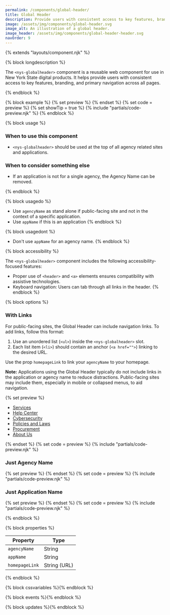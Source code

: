 ```yaml
---
permalink: /components/global-header/
title: Global Header
description: Provide users with consistent access to key features, branding, and primary navigation across all pages.
image: /assets/img/components/global-header.svg
image_alt: An illustration of a global header.
image_header: /assets/img/components/global-header-header.svg
navOrder: 9
---
```


{% extends "layouts/component.njk" %}


{% block longdescription %}

The `<nys-globalheader>` component is a reusable web component for use in New York State digital products. It helps provide users with consistent access to key features, branding, and primary navigation across all pages.

{% endblock %}

{% block example %}
  {% set preview %}<nys-globalheader appName="User Registration Form" agencyName="Office of Information Technology Services">
</nys-globalheader>{% endset %}
  {% set code = preview %}
  {% set showTip = true %}
  {% include "partials/code-preview.njk" %}
{% endblock %}

{% block usage %}

### When to use this component
 - `<nys-globalheader>` should be used at the top of all agency related sites and applications.
 ### When to consider something else
 - If an application is not for a single agency, the Agency Name can be removed.

{% endblock %}

{% block usagedo %}

 - Use `agencyName` as stand alone if public-facing site and not in the context of a specific application.
 - Use `appName` if this is an application
{% endblock %}

{% block usagedont %}

  - Don't use `appName` for an agency name.
{% endblock %}

{% block accessibility %}

The `<nys-globalheader>` component includes the following accessibility-focused features:

- Proper use of `<header>` and `<a>` elements ensures compatibility with assistive technologies.
- Keyboard navigation: Users can tab through all links in the header.
{% endblock %}

{% block options %}

### With Links

For public-facing sites, the Global Header can include navigation links. To add links, follow this format:

1. Use an unordered list (`<ul>`) inside the `<nys-globalheader>` slot. 
2. Each list item (`<li>`) should contain an anchor (`<a href="">`) linking to the desired URL.

Use the prop `homepageLink` to link your `agencyName` to your homepage.

**Note:** Applications using the Global Header typically do not include links in the application or agency name to reduce distractions. Public-facing sites may include them, especially in mobile or collapsed menus, to aid navigation.

  {% set preview %}<nys-globalheader homepageLink="https://ny.gov" agencyName="Office of Information Technology Services">
  <ul>
    <li><a href="https://its.ny.gov/services">Services</a></li>
    <li><a href="https://its.ny.gov/get-help">Help Center</a></li>
    <li><a href="https://its.ny.gov/cybersecurity">Cybersecurity</a></li>
    <li><a href="https://its.ny.gov/policies">Policies and Laws</a></li>
    <li><a href="https://its.ny.gov/procurement">Procurement</a></li>
    <li><a href="https://its.ny.gov/about-us">About Us</a></li>
  </ul>
</nys-globalheader>{% endset %}
  {% set code = preview %}
  {% include "partials/code-preview.njk" %}

### Just Agency Name
  {% set preview %}<nys-globalheader agencyName="Office of Information Technology Services">
</nys-globalheader>{% endset %}
  {% set code = preview %}
  {% include "partials/code-preview.njk" %}

### Just Application Name
  {% set preview %}<nys-globalheader appName="NYS Employee Portal">
</nys-globalheader>{% endset %}
  {% set code = preview %}
  {% include "partials/code-preview.njk" %}

{% endblock %}

{% block properties %}

| Property              | Type         |
|-----------------------|--------------|
| `agencyName`          | String       |
| `appName`             | String       |
| `homepageLink`        | String (URL) |

{% endblock %}

{% block cssvariables %}{% endblock %}

{% block events %}{% endblock %}

{% block updates %}{% endblock %}

